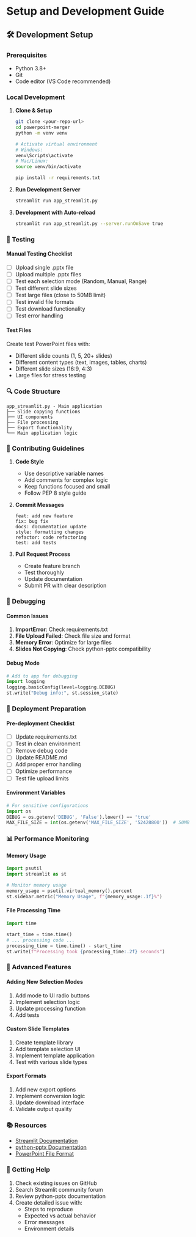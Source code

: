 # Setup and Development Guide

## 🛠️ Development Setup

### Prerequisites
- Python 3.8+
- Git
- Code editor (VS Code recommended)

### Local Development

1. **Clone & Setup**
   ```bash
   git clone <your-repo-url>
   cd powerpoint-merger
   python -m venv venv
   
   # Activate virtual environment
   # Windows:
   venv\Scripts\activate
   # Mac/Linux:
   source venv/bin/activate
   
   pip install -r requirements.txt
   ```

2. **Run Development Server**
   ```bash
   streamlit run app_streamlit.py
   ```

3. **Development with Auto-reload**
   ```bash
   streamlit run app_streamlit.py --server.runOnSave true
   ```

### 🧪 Testing

#### Manual Testing Checklist
- [ ] Upload single .pptx file
- [ ] Upload multiple .pptx files
- [ ] Test each selection mode (Random, Manual, Range)
- [ ] Test different slide sizes
- [ ] Test large files (close to 50MB limit)
- [ ] Test invalid file formats
- [ ] Test download functionality
- [ ] Test error handling

#### Test Files
Create test PowerPoint files with:
- Different slide counts (1, 5, 20+ slides)
- Different content types (text, images, tables, charts)
- Different slide sizes (16:9, 4:3)
- Large files for stress testing

### 🔍 Code Structure

```
app_streamlit.py - Main application
├── Slide copying functions
├── UI components  
├── File processing
├── Export functionality
└── Main application logic
```

### 📝 Contributing Guidelines

1. **Code Style**
   - Use descriptive variable names
   - Add comments for complex logic
   - Keep functions focused and small
   - Follow PEP 8 style guide

2. **Commit Messages**
   ```
   feat: add new feature
   fix: bug fix
   docs: documentation update
   style: formatting changes
   refactor: code refactoring
   test: add tests
   ```

3. **Pull Request Process**
   - Create feature branch
   - Test thoroughly
   - Update documentation
   - Submit PR with clear description

### 🐛 Debugging

#### Common Issues
1. **ImportError**: Check requirements.txt
2. **File Upload Failed**: Check file size and format
3. **Memory Error**: Optimize for large files
4. **Slides Not Copying**: Check python-pptx compatibility

#### Debug Mode
```python
# Add to app for debugging
import logging
logging.basicConfig(level=logging.DEBUG)
st.write("Debug info:", st.session_state)
```

### 🚀 Deployment Preparation

#### Pre-deployment Checklist
- [ ] Update requirements.txt
- [ ] Test in clean environment
- [ ] Remove debug code
- [ ] Update README.md
- [ ] Add proper error handling
- [ ] Optimize performance
- [ ] Test file upload limits

#### Environment Variables
```python
# For sensitive configurations
import os
DEBUG = os.getenv('DEBUG', 'False').lower() == 'true'
MAX_FILE_SIZE = int(os.getenv('MAX_FILE_SIZE', '52428800'))  # 50MB
```

### 📊 Performance Monitoring

#### Memory Usage
```python
import psutil
import streamlit as st

# Monitor memory usage
memory_usage = psutil.virtual_memory().percent
st.sidebar.metric("Memory Usage", f"{memory_usage:.1f}%")
```

#### File Processing Time
```python
import time

start_time = time.time()
# ... processing code ...
processing_time = time.time() - start_time
st.write(f"Processing took {processing_time:.2f} seconds")
```

### 🔧 Advanced Features

#### Adding New Selection Modes
1. Add mode to UI radio buttons
2. Implement selection logic
3. Update processing function
4. Add tests

#### Custom Slide Templates
1. Create template library
2. Add template selection UI
3. Implement template application
4. Test with various slide types

#### Export Formats
1. Add new export options
2. Implement conversion logic
3. Update download interface
4. Validate output quality

### 📚 Resources

- [Streamlit Documentation](https://docs.streamlit.io/)
- [python-pptx Documentation](https://python-pptx.readthedocs.io/)
- [PowerPoint File Format](https://docs.microsoft.com/en-us/openspecs/office_file_formats/)

### 🤝 Getting Help

1. Check existing issues on GitHub
2. Search Streamlit community forum
3. Review python-pptx documentation
4. Create detailed issue with:
   - Steps to reproduce
   - Expected vs actual behavior
   - Error messages
   - Environment details
